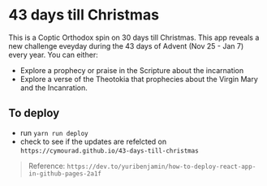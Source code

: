 # 43 days till Christmas

This is a Coptic Orthodox spin on 30 days till Christmas.
This app reveals a new challenge eveyday during the 43 days of Advent (Nov 25 - Jan 7) every year.
You can either:

- Explore a prophecy or praise in the Scripture about the incarnation
- Explore a verse of the Theotokia that prophecies about the Virgin Mary and the Incanration.

## To deploy

- run `yarn run deploy`
- check to see if the updates are refelcted on `https://cymourad.github.io/43-days-till-christmas`

> Reference: `https://dev.to/yuribenjamin/how-to-deploy-react-app-in-github-pages-2a1f`
